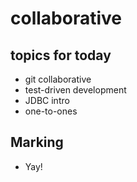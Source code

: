 # collaborative

## topics for today

- git collaborative
- test-driven development
- JDBC intro
- one-to-ones

## Marking

- Yay!
